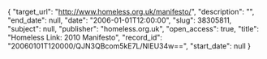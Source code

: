 {
  "target_url": "http://www.homeless.org.uk/manifesto/", 
  "description": "", 
  "end_date": null, 
  "date": "2006-01-01T12:00:00", 
  "slug": 38305811, 
  "subject": null, 
  "publisher": "homeless.org.uk", 
  "open_access": true, 
  "title": "Homeless Link: 2010 Manifesto", 
  "record_id": "20060101T120000/QJN3QBcom5kE7L/NlEU34w==", 
  "start_date": null
}

